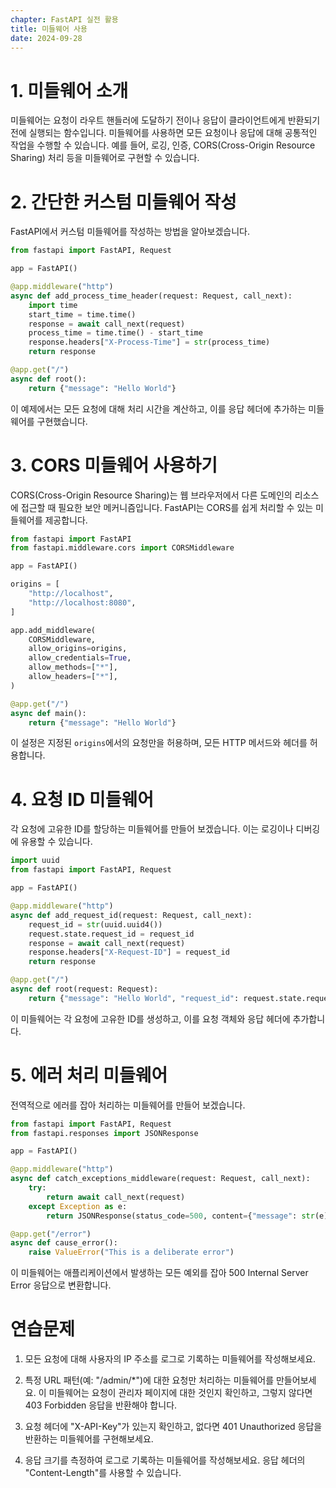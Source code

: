 ```yaml
---
chapter: FastAPI 실전 활용
title: 미들웨어 사용
date: 2024-09-28
---
```


# 1. 미들웨어 소개

미들웨어는 요청이 라우트 핸들러에 도달하기 전이나 응답이 클라이언트에게 반환되기 전에 실행되는 함수입니다. 미들웨어를 사용하면 모든 요청이나 응답에 대해 공통적인 작업을 수행할 수 있습니다. 예를 들어, 로깅, 인증, CORS(Cross-Origin Resource Sharing) 처리 등을 미들웨어로 구현할 수 있습니다.

# 2. 간단한 커스텀 미들웨어 작성

FastAPI에서 커스텀 미들웨어를 작성하는 방법을 알아보겠습니다.

```python
from fastapi import FastAPI, Request

app = FastAPI()

@app.middleware("http")
async def add_process_time_header(request: Request, call_next):
    import time
    start_time = time.time()
    response = await call_next(request)
    process_time = time.time() - start_time
    response.headers["X-Process-Time"] = str(process_time)
    return response

@app.get("/")
async def root():
    return {"message": "Hello World"}
```

이 예제에서는 모든 요청에 대해 처리 시간을 계산하고, 이를 응답 헤더에 추가하는 미들웨어를 구현했습니다.

# 3. CORS 미들웨어 사용하기

CORS(Cross-Origin Resource Sharing)는 웹 브라우저에서 다른 도메인의 리소스에 접근할 때 필요한 보안 메커니즘입니다. FastAPI는 CORS를 쉽게 처리할 수 있는 미들웨어를 제공합니다.

```python
from fastapi import FastAPI
from fastapi.middleware.cors import CORSMiddleware

app = FastAPI()

origins = [
    "http://localhost",
    "http://localhost:8080",
]

app.add_middleware(
    CORSMiddleware,
    allow_origins=origins,
    allow_credentials=True,
    allow_methods=["*"],
    allow_headers=["*"],
)

@app.get("/")
async def main():
    return {"message": "Hello World"}
```

이 설정은 지정된 `origins`에서의 요청만을 허용하며, 모든 HTTP 메서드와 헤더를 허용합니다.

# 4. 요청 ID 미들웨어

각 요청에 고유한 ID를 할당하는 미들웨어를 만들어 보겠습니다. 이는 로깅이나 디버깅에 유용할 수 있습니다.

```python
import uuid
from fastapi import FastAPI, Request

app = FastAPI()

@app.middleware("http")
async def add_request_id(request: Request, call_next):
    request_id = str(uuid.uuid4())
    request.state.request_id = request_id
    response = await call_next(request)
    response.headers["X-Request-ID"] = request_id
    return response

@app.get("/")
async def root(request: Request):
    return {"message": "Hello World", "request_id": request.state.request_id}
```

이 미들웨어는 각 요청에 고유한 ID를 생성하고, 이를 요청 객체와 응답 헤더에 추가합니다.

# 5. 에러 처리 미들웨어

전역적으로 에러를 잡아 처리하는 미들웨어를 만들어 보겠습니다.

```python
from fastapi import FastAPI, Request
from fastapi.responses import JSONResponse

app = FastAPI()

@app.middleware("http")
async def catch_exceptions_middleware(request: Request, call_next):
    try:
        return await call_next(request)
    except Exception as e:
        return JSONResponse(status_code=500, content={"message": str(e)})

@app.get("/error")
async def cause_error():
    raise ValueError("This is a deliberate error")
```

이 미들웨어는 애플리케이션에서 발생하는 모든 예외를 잡아 500 Internal Server Error 응답으로 변환합니다.

# 연습문제

1. 모든 요청에 대해 사용자의 IP 주소를 로그로 기록하는 미들웨어를 작성해보세요.

2. 특정 URL 패턴(예: "/admin/\*")에 대한 요청만 처리하는 미들웨어를 만들어보세요. 이 미들웨어는 요청이 관리자 페이지에 대한 것인지 확인하고, 그렇지 않다면 403 Forbidden 응답을 반환해야 합니다.

3. 요청 헤더에 "X-API-Key"가 있는지 확인하고, 없다면 401 Unauthorized 응답을 반환하는 미들웨어를 구현해보세요.

4. 응답 크기를 측정하여 로그로 기록하는 미들웨어를 작성해보세요. 응답 헤더의 "Content-Length"를 사용할 수 있습니다.
